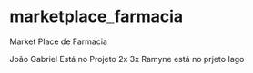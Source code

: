 # marketplace_farmacia
Market Place de Farmacia

João Gabriel Está no Projeto 2x 3x
Ramyne está no prjeto
Iago
